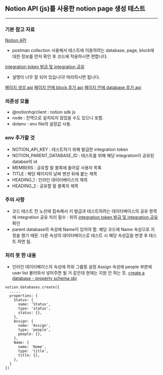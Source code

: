 ## Notion API (js)를 사용한 notion page 생성 테스트
---
### 기본 참고 자료

[Notion API](https://developers.notion.com/docs/getting-started)

* postman collection 사용해서 테스트에 이용하려는 database, page, block에 대한 정보를 먼저 확인 후 코드에 적용하시면 편합니다. 

[integration token 발급 및 integration 공유](https://developers.notion.com/docs/getting-started#step-1-create-an-integration)

* 설명이 너무 잘 되어 있습니다! 따라하시면 됩니다.

[페이지 생성 api](https://developers.notion.com/reference/post-page)
[페이지 안에 block 추가 api](https://developers.notion.com/reference/patch-block-children)
[페이지 안에 database 추가 api](https://developers.notion.com/reference/create-a-database)


### 의존성 모듈

* @notionhq/client : notion sdk js
* node : 전역으로 설치되지 않았을 수도 있으니 포함. 
* dotenv : env file의 설정값 사용.

### env 추가할 것

* NOTION_API_KEY : 테스트하기 위해 발급한 integration token  
* NOTION_PARENT_DATABASE_ID : 테스트를 위해 해당 integration이 공유된 databse의 id
* MEMBERS : 공유할 말 블록에 들어갈 사용자 목록 
* TITLE : 해당 페이지의 날짜 멘션 뒤에 붙는 제목
* HEADING_1 : 인라인 데이터베이스의 제목
* HEADING_2 : 공유할 말 블록의 제목

### 주의 사항

* 코드 테스트 전 노션에 접속해서 키 발급과 테스트하려는 데이터베이스의 공유 항목에 integration 공유 처리 필수 : 위의 [integration token 발급 및 integration 공유](#기본-참고-자료) 확인
* parent database의 속성에 Name이 있어야 함. 해당 코드에 Name 속성으로 지정을 했기 때문. 다른 속성의 데이터베이스로 테스트 시 해당 속성값을 변경 후 테스트 하면 됨. 

### 처리 못 한 내용

* 인라인 데이터베이스의 속성에 하위 그룹핑 설정
    Assign 속성에 people 부분에 user list 불러와서 넣어주면 될 거 같은데 현재는 지원 안 하는 듯.
    [create a database - property schema obj](https://developers.notion.com/reference/property-schema-object#people-configuration) 

```	
notion.databases.create({
  .....
  properties: {
    Status: {
      name: 'Status',
      type: 'status',
      status: {},
    },
    Assign: {
      name: 'Assign',
      type: 'people',
      people: {},
    },
    Name: {
      name: 'Name',
      type: 'title',
      title: {},
    },
  }
})
```

